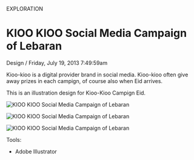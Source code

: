 <p class="type">EXPLORATION</p>

# KIOO KIOO Social Media Campaign of Lebaran

<p class="meta">Design  /  Friday, July 19, 2013 7:49:59am</p>

Kioo-kioo is a digital provider brand in social media. Kioo-kioo often give away prizes in each campign, of course also when Eid arrives.

This is an illustration design for Kioo-Kioo Campign Eid.

![KIOO KIOO Social Media Campaign of Lebaran](https://farooq-agent.web.app/assets/images/works/details/11-kioo-kioo-social-media-campaign-of-lebaran/kioo-kioo-lebaran.jpg)

![KIOO KIOO Social Media Campaign of Lebaran](https://farooq-agent.web.app/assets/images/works/details/11-kioo-kioo-social-media-campaign-of-lebaran/kioo-kioo-asset.jpg)

![KIOO KIOO Social Media Campaign of Lebaran](https://farooq-agent.web.app/assets/images/works/large/dbKem6ga_work_image.jpg)

Tools:
- Adobe Illustrator
